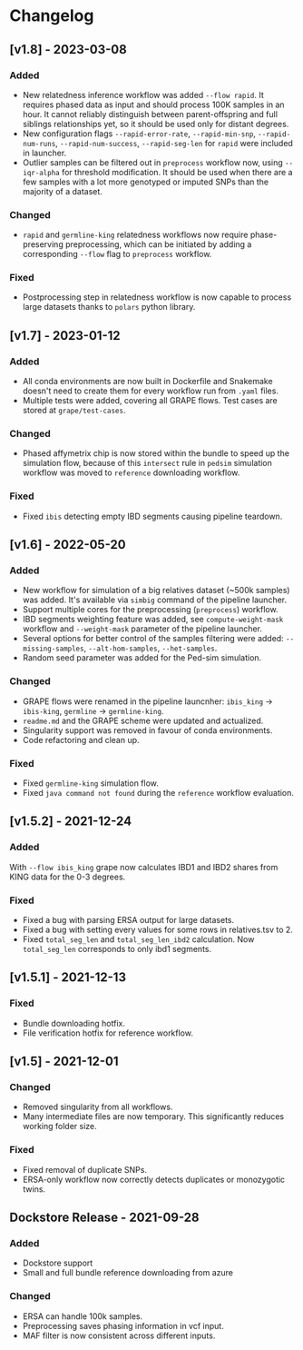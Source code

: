 # Changelog

## [v1.8] - 2023-03-08

### Added

- New relatedness inference workflow was added `--flow rapid`. It requires phased data as input and should process 100K samples in an hour. It cannot reliably distinguish between parent-offspring and full siblings relationships yet, so it should be used only for distant degrees. 
- New configuration flags `--rapid-error-rate`, `--rapid-min-snp`, `--rapid-num-runs`, `--rapid-num-success`, `--rapid-seg-len` for `rapid` were included in launcher.
- Outlier samples can be filtered out in `preprocess` workflow now, using `--iqr-alpha` for threshold modification. It should be used when there are a few samples with a lot more genotyped or imputed SNPs than the majority of a dataset. 

### Changed

- `rapid` and `germline-king` relatedness workflows now require phase-preserving preprocessing, which can be initiated by adding a corresponding `--flow` flag to `preprocess` workflow.

### Fixed

- Postprocessing step in relatedness workflow is now capable to process large datasets thanks to `polars` python library.

## [v1.7] - 2023-01-12

### Added

- All conda environments are now built in Dockerfile and Snakemake doesn't need to create them for every workflow run from `.yaml` files.
- Multiple tests were added, covering all GRAPE flows. Test cases are stored at `grape/test-cases`.

### Changed

- Phased affymetrix chip is now stored within the bundle to speed up the simulation flow, because of this `intersect` rule in `pedsim` simulation workflow was moved to `reference` downloading workflow.

### Fixed

- Fixed `ibis` detecting empty IBD segments causing pipeline teardown.

## [v1.6] - 2022-05-20

### Added

- New workflow for simulation of a big relatives dataset (~500k samples) was added. It's available via `simbig` command of the pipeline launcher.
- Support multiple cores for the preprocessing (`preprocess`) workflow.
- IBD segments weighting feature was added, see `compute-weight-mask` workflow and `--weight-mask` parameter of the pipeline launcher.
- Several options for better control of the samples filtering were added: `--missing-samples`, `--alt-hom-samples`, `--het-samples`.
- Random seed parameter was added for the Ped-sim simulation.

### Changed

- GRAPE flows were renamed in the pipeline launcnher: `ibis_king` -> `ibis-king`, `germline` -> `germline-king`.
- `readme.md` and the GRAPE scheme were updated and actualized.
- Singularity support was removed in favour of conda environments.
- Code refactoring and clean up.

### Fixed

- Fixed `germline-king` simulation flow.
- Fixed `java command not found` during the `reference` workflow evaluation.

## [v1.5.2] - 2021-12-24

### Added

With `--flow ibis_king` grape now calculates IBD1 and IBD2 shares from KING data for the 0-3 degrees.

### Fixed

- Fixed a bug with parsing ERSA output for large datasets.
- Fixed a bug with setting every values for some rows in relatives.tsv to 2.
- Fixed `total_seg_len` and `total_seg_len_ibd2` calculation. Now `total_seg_len` corresponds to only ibd1 segments.

## [v1.5.1] - 2021-12-13

### Fixed

- Bundle downloading hotfix.
- File verification hotfix for reference workflow.

## [v1.5] - 2021-12-01

### Changed

- Removed singularity from all workflows.
- Many intermediate files are now temporary. This significantly reduces working folder size.

### Fixed

- Fixed removal of duplicate SNPs.
- ERSA-only workflow now correctly detects duplicates or monozygotic twins.

## Dockstore Release - 2021-09-28

### Added

- Dockstore support
- Small and full bundle reference downloading from azure

### Changed

- ERSA can handle 100k samples.
- Preprocessing saves phasing information in vcf input.
- MAF filter is now consistent across different inputs.
